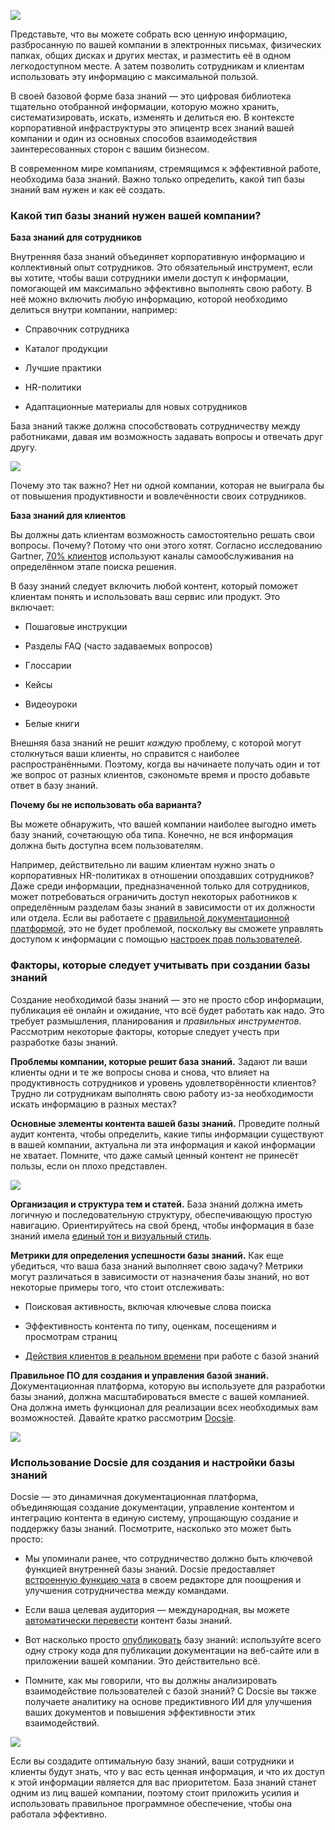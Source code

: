 ![](https://docsie-app-media.s3.amazonaws.com/image/7093/doc_ULxUK3nJlSUujhpeo/fgdkkvoukhpdltavfjsp)

Представьте, что вы можете собрать всю ценную информацию, разбросанную по вашей компании в электронных письмах, физических папках, общих дисках и других местах, и разместить её в одном легкодоступном месте. А затем позволить сотрудникам и клиентам использовать эту информацию с максимальной пользой.

В своей базовой форме база знаний — это цифровая библиотека тщательно отобранной информации, которую можно хранить, систематизировать, искать, изменять и делиться ею. В контексте корпоративной инфраструктуры это эпицентр всех знаний вашей компании и один из основных способов взаимодействия заинтересованных сторон с вашим бизнесом.

В современном мире компаниям, стремящимся к эффективной работе, необходима база знаний. Важно только определить, какой тип базы знаний вам нужен и как её создать.



### Какой тип базы знаний нужен вашей компании?

**База знаний для сотрудников**

Внутренняя база знаний объединяет корпоративную информацию и коллективный опыт сотрудников. Это обязательный инструмент, если вы хотите, чтобы ваши сотрудники имели доступ к информации, помогающей им максимально эффективно выполнять свою работу. В неё можно включить любую информацию, которой необходимо делиться внутри компании, например:

* Справочник сотрудника

* Каталог продукции

* Лучшие практики

* HR-политики

* Адаптационные материалы для новых сотрудников

База знаний также должна способствовать сотрудничеству между работниками, давая им возможность задавать вопросы и отвечать друг другу.  

![](https://docsie-app-media.s3.amazonaws.com/image/7093/doc_ULxUK3nJlSUujhpeo/smkjimvctbbblpexslsg)

Почему это так важно? Нет ни одной компании, которая не выиграла бы от повышения продуктивности и вовлечённости своих сотрудников.



**База знаний для клиентов**

Вы должны дать клиентам возможность самостоятельно решать свои вопросы. Почему? Потому что они этого хотят. Согласно исследованию Gartner, [70% клиентов](https://www.gartner.com/smarterwithgartner/rethink-customer-service-strategy-drive-self-service/) используют каналы самообслуживания на определённом этапе поиска решения. 

В базу знаний следует включить любой контент, который поможет клиентам понять и использовать ваш сервис или продукт. Это включает:

* Пошаговые инструкции

* Разделы FAQ (часто задаваемых вопросов)

* Глоссарии

* Кейсы

* Видеоуроки

* Белые книги 

Внешняя база знаний не решит *каждую* проблему, с которой могут столкнуться ваши клиенты, но справится с наиболее распространёнными. Поэтому, когда вы начинаете получать один и тот же вопрос от разных клиентов, сэкономьте время и просто добавьте ответ в базу знаний. 

**Почему бы не использовать оба варианта?**

Вы можете обнаружить, что вашей компании наиболее выгодно иметь базу знаний, сочетающую оба типа. Конечно, не вся информация должна быть доступна всем пользователям. 

Например, действительно ли вашим клиентам нужно знать о корпоративных HR-политиках в отношении опоздавших сотрудников? Даже среди информации, предназначенной только для сотрудников, может потребоваться ограничить доступ некоторых работников к определённым разделам базы знаний в зависимости от их должности или отдела. Если вы работаете с [правильной документационной платформой](https://portals.docsie.io/docsie/docsie-documentation/using-docsie/), это не будет проблемой, поскольку вы сможете управлять доступом к информации с помощью [настроек прав пользователей](https://portals.docsie.io/docsie/docsie-documentation/using-docsie/?doc=/workspace-administration/managing-and-understanding-permissions/).

 

### Факторы, которые следует учитывать при создании базы знаний

Создание необходимой базы знаний — это не просто сбор информации, публикация её онлайн и ожидание, что всё будет работать как надо. Это требует размышления, планирования и *правильных инструментов*. Рассмотрим некоторые факторы, которые следует учесть при разработке базы знаний.

**Проблемы компании, которые решит база знаний.** Задают ли ваши клиенты одни и те же вопросы снова и снова, что влияет на продуктивность сотрудников и уровень удовлетворённости клиентов? Трудно ли сотрудникам выполнять свою работу из-за необходимости искать информацию в разных местах?

**Основные элементы контента вашей базы знаний.** Проведите полный аудит контента, чтобы определить, какие типы информации существуют в вашей компании, актуальна ли эта информация и какой информации не хватает. Помните, что даже самый ценный контент не принесёт пользы, если он плохо представлен.   

![](https://docsie-app-media.s3.amazonaws.com/image/7093/doc_ULxUK3nJlSUujhpeo/zrqneyzfqyphryogrgrz)

**Организация и структура тем и статей.** База знаний должна иметь логичную и последовательную структуру, обеспечивающую простую навигацию. Ориентируйтесь на свой бренд, чтобы информация в базе знаний имела [единый тон и визуальный стиль](https://www.docsie.io/documentation/styling_guide/). 

**Метрики для определения успешности базы знаний.** Как еще убедиться, что ваша база знаний выполняет свою задачу? Метрики могут различаться в зависимости от назначения базы знаний, но вот некоторые примеры того, что стоит отслеживать:

* Поисковая активность, включая ключевые слова поиска

* Эффективность контента по типу, оценкам, посещениям и просмотрам страниц

* [Действия клиентов в реальном времени](https://www.docsie.io/gather_feedback/) при работе с базой знаний

**Правильное ПО для создания и управления базой знаний.** Документационная платформа, которую вы используете для разработки базы знаний, должна масштабироваться вместе с вашей компанией. Она должна иметь функционал для реализации всех необходимых вам возможностей. Давайте кратко рассмотрим [Docsie](https://portals.docsie.io/docsie/docsie-documentation/using-docsie/).

![](https://docsie-app-media.s3.amazonaws.com/image/7093/doc_ULxUK3nJlSUujhpeo/jogqsbhmvygmrsltjagl)

### Использование Docsie для создания и настройки базы знаний

Docsie — это динамичная документационная платформа, объединяющая создание документации, управление контентом и интеграцию контента в единую систему, упрощающую создание и поддержку базы знаний. Посмотрите, насколько это может быть просто: 

* Мы упоминали ранее, что сотрудничество должно быть ключевой функцией внутренней базы знаний. Docsie предоставляет [встроенную функцию чата](https://www.docsie.io/markdown_editor/) в своем редакторе для поощрения и улучшения сотрудничества между командами.

* Если ваша целевая аудитория — международная, вы можете [автоматически перевести](https://www.docsie.io/self-writing-documentation/) контент базы знаний.

* Вот насколько просто [опубликовать](https://portals.docsie.io/docsie/docsie-documentation/publish-documentation-portal/) базу знаний: используйте всего одну строку кода для публикации документации на веб-сайте или в приложении вашей компании. Это действительно всё.

* Помните, как мы говорили, что вы должны анализировать взаимодействие пользователей с базой знаний? С Docsie вы также получаете аналитику на основе предиктивного ИИ для улучшения ваших документов и повышения эффективности этих взаимодействий.

![](https://docsie-app-media.s3.amazonaws.com/image/7093/doc_ULxUK3nJlSUujhpeo/evgertppxkcxediwezzy)

Если вы создадите оптимальную базу знаний, ваши сотрудники и клиенты будут знать, что у вас есть ценная информация, и что их доступ к этой информации является для вас приоритетом. База знаний станет одним из лиц вашей компании, поэтому стоит приложить усилия и использовать правильное программное обеспечение, чтобы она работала эффективно.